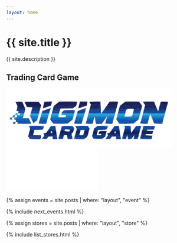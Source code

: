 ```yaml
---
layout: home
---
```


<div class="title">
  <h1>{{ site.title }}</h1>
  <p class="description">{{ site.description }}</p>
</div>

<div class="group games">
  <h2>Trading Card Game</h2>
  <a href="/digimon">
    <img src="/logos/digimon.svg" width="450">
  </a>

  <a href="/gundam">
    <img src="/logos/gundam.png" width="250">
  </a>
</div>

{% assign events = site.posts | where: "layout", "event" %}

{% include next_events.html %}

{% assign stores = site.posts | where: "layout", "store" %}

{% include list_stores.html %}
